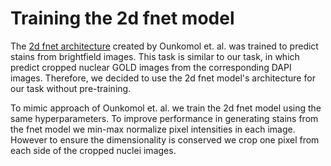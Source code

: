 # Training the 2d fnet model
The [2d fnet architecture](https://doi.org/10.1038/s41592-018-0111-2) created by Ounkomol et. al. was trained to predict stains from brightfield images.
This task is similar to our task, in which predict cropped nuclear GOLD images from the corresponding DAPI images.
Therefore, we decided to use the 2d fnet model's architecture for our task without pre-training.

To mimic approach of Ounkomol et. al. we train the 2d fnet model using the same hyperparameters.
To improve performance in generating stains from the fnet model we min-max normalize pixel intensities in each image.
However to ensure the dimensionality is conserved we crop one pixel from each side of the cropped nuclei images.
